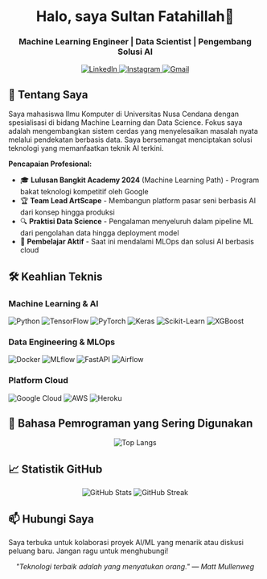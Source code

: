 <h1 align="center">Halo, saya Sultan Fatahillah👋</h3>

<h3 align="center">Machine Learning Engineer | Data Scientist | Pengembang Solusi AI</h3>
<p align="center">
  <a href="https://www.linkedin.com/in/nuruddin-sulthon-syah-fatahillah-rahmani-35765829b/" target="_blank">
    <img src="https://img.shields.io/badge/LinkedIn-0077B5?style=for-the-badge&logo=linkedin&logoColor=white" alt="LinkedIn">
  </a>
  <a href="https://instagram.com/sultanfatahillah_" target="_blank">
    <img src="https://img.shields.io/badge/Instagram-E4405F?style=for-the-badge&logo=instagram&logoColor=white" alt="Instagram">
  </a>
  <a href="mailto:adjikp76@gmail.com" target="_blank">
    <img src="https://img.shields.io/badge/Gmail-D14836?style=for-the-badge&logo=gmail&logoColor=white" alt="Gmail">
  </a>
</p>

## 🚀 Tentang Saya

Saya mahasiswa Ilmu Komputer di Universitas Nusa Cendana dengan spesialisasi di bidang Machine Learning dan Data Science. Fokus saya adalah mengembangkan sistem cerdas yang menyelesaikan masalah nyata melalui pendekatan berbasis data. Saya bersemangat menciptakan solusi teknologi yang memanfaatkan teknik AI terkini.

**Pencapaian Profesional:**
- 🎓 **Lulusan Bangkit Academy 2024** (Machine Learning Path) - Program bakat teknologi kompetitif oleh Google
- 🏆 **Team Lead ArtScape** - Membangun platform pasar seni berbasis AI dari konsep hingga produksi
- 🔍 **Praktisi Data Science** - Pengalaman menyeluruh dalam pipeline ML dari pengolahan data hingga deployment model
- 🌱 **Pembelajar Aktif** - Saat ini mendalami MLOps dan solusi AI berbasis cloud

## 🛠 Keahlian Teknis

### Machine Learning & AI
<div>
  <img src="https://img.shields.io/badge/Python-3776AB?style=for-the-badge&logo=python&logoColor=white" alt="Python">
  <img src="https://img.shields.io/badge/TensorFlow-FF6F00?style=for-the-badge&logo=tensorflow&logoColor=white" alt="TensorFlow">
  <img src="https://img.shields.io/badge/PyTorch-EE4C2C?style=for-the-badge&logo=pytorch&logoColor=white" alt="PyTorch">
  <img src="https://img.shields.io/badge/Keras-D00000?style=for-the-badge&logo=keras&logoColor=white" alt="Keras">
  <img src="https://img.shields.io/badge/scikit_learn-F7931E?style=for-the-badge&logo=scikit-learn&logoColor=white" alt="Scikit-Learn">
  <img src="https://img.shields.io/badge/XGBoost-017CEE?style=for-the-badge&logo=xgboost&logoColor=white" alt="XGBoost">
</div>

### Data Engineering & MLOps
<div>
  <img src="https://img.shields.io/badge/Docker-2496ED?style=for-the-badge&logo=docker&logoColor=white" alt="Docker">
  <img src="https://img.shields.io/badge/MLflow-0194E2?style=for-the-badge&logo=mlflow&logoColor=white" alt="MLflow">
  <img src="https://img.shields.io/badge/FastAPI-009688?style=for-the-badge&logo=fastapi&logoColor=white" alt="FastAPI">
  <img src="https://img.shields.io/badge/Airflow-017CEE?style=for-the-badge&logo=apache-airflow&logoColor=white" alt="Airflow">
</div>

### Platform Cloud
<div>
  <img src="https://img.shields.io/badge/GCP-4285F4?style=for-the-badge&logo=google-cloud&logoColor=white" alt="Google Cloud">
  <img src="https://img.shields.io/badge/AWS-232F3E?style=for-the-badge&logo=amazon-aws&logoColor=white" alt="AWS">
  <img src="https://img.shields.io/badge/Heroku-430098?style=for-the-badge&logo=heroku&logoColor=white" alt="Heroku">
</div>

## 🧠 Bahasa Pemrograman yang Sering Digunakan

<p align="center">
  <img src="https://github-readme-stats.vercel.app/api/top-langs/?username=f4tahitsYours&layout=compact&theme=radical" alt="Top Langs">
</p>

## 📈 Statistik GitHub

<p align="center">
  <img src="https://github-readme-stats.vercel.app/api?username=f4tahitsYours&show_icons=true&theme=radical" alt="GitHub Stats">
  <img src="https://github-readme-streak-stats.herokuapp.com/?user=f4tahitsYours&theme=radical" alt="GitHub Streak">
</p>

## 📫 Hubungi Saya
Saya terbuka untuk kolaborasi proyek AI/ML yang menarik atau diskusi peluang baru. Jangan ragu untuk menghubungi!

<p align="center">
  <i>"Teknologi terbaik adalah yang menyatukan orang." — Matt Mullenweg</i>
</p>
